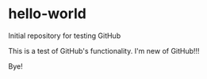 # hello-world
Initial repository for testing GitHub

This is a test of GitHub's functionality.
I'm new of GitHub!!!

Bye!

